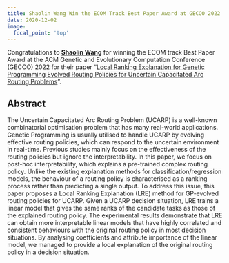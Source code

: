 ```yaml
---
title: Shaolin Wang Win the ECOM Track Best Paper Award at GECCO 2022
date: 2020-12-02
image:
  focal_point: 'top'
---
```


Congratulations to <strong><a href="https://ecs.victoria.ac.nz/Main/GradShaolinWang">Shaolin Wang</a></strong> for winning the ECOM track Best Paper Award at the ACM Genetic and Evolutionary Computation Conference (GECCO) 2022 for their paper “<a href="https://dl.acm.org/doi/10.1145/3512290.3528723">Local Ranking Explanation for Genetic Programming Evolved Routing Policies for Uncertain Capacitated Arc Routing Problems</a>”.

<!--more-->

## Abstract

The Uncertain Capacitated Arc Routing Problem (UCARP) is a well-known combinatorial optimisation problem that has many real-world applications. Genetic Programming is usually utilised to handle UCARP by evolving effective routing policies, which can respond to the uncertain environment in real-time. Previous studies mainly focus on the effectiveness of the routing policies but ignore the interpretability. In this paper, we focus on post-hoc interpretability, which explains a pre-trained complex routing policy. Unlike the existing explanation methods for classification/regression models, the behaviour of a routing policy is characterised as a ranking process rather than predicting a single output. To address this issue, this paper proposes a Local Ranking Explanation (LRE) method for GP-evolved routing policies for UCARP. Given a UCARP decision situation, LRE trains a linear model that gives the same ranks of the candidate tasks as those of the explained routing policy. The experimental results demonstrate that LRE can obtain more interpretable linear models that have highly correlated and consistent behaviours with the original routing policy in most decision situations. By analysing coefficients and attribute importance of the linear model, we managed to provide a local explanation of the original routing policy in a decision situation.
